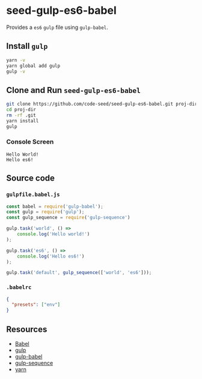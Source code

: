 # seed-gulp-es6-babel
Provides a `es6` `gulp` file using `gulp-babel`.


## Install `gulp`

```bash
yarn -v
yarn global add gulp
gulp -v
```

## Clone and Run `seed-gulp-es6-babel`
```bash
git clone https://github.com/code-seed/seed-gulp-es6-babel.git proj-dir
cd proj-dir
rm -rf .git
yarn install
gulp
```

### Console Screen

```
Hello World!
Hello es6!
```

## Source code

### `gulpfile.babel.js`

```js
const babel = require('gulp-babel');
const gulp = require('gulp');
const gulp_sequence = require('gulp-sequence')

gulp.task('world', () =>
    console.log('Hello world!')
);

gulp.task('es6', () =>
    console.log('Hello es6!')
);

gulp.task('default', gulp_sequence(['world', 'es6']));
```

### `.babelrc`

```json
{
  "presets": ["env"]
}
```

## Resources
- [Babel](https://babeljs.io/)
- [gulp](https://gulpjs.com/)
- [gulp-babel](https://www.npmjs.com/package/gulp-babel)
- [gulp-sequence](https://www.npmjs.com/package/gulp-sequence)
- [yarn](https://yarnpkg.com)